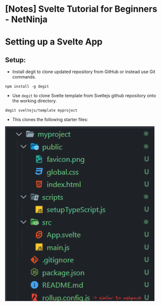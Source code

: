 # [Notes] Svelte Tutorial for Beginners - NetNinja

# Setting up a Svelte App

## Setup:

- Install degit to clone updated repository from GitHub or instead use Git commands.

```
npm install -g degit
```

- Use `degit` to clone Svelte template from Sveltejs github repository onto the working directory.

```
degit sveltejs/template myproject
```

- This clones the following starter files:

![Svelte Project Structure](images/project-structure.png)
